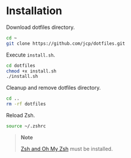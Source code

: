 # Installation

Download dotfiles directory.

```bash
cd ~
git clone https://github.com/jcp/dotfiles.git
```

Execute `install.sh`.

```bash
cd dotfiles
chmod +x install.sh
./install.sh
```

Cleanup and remove dotfiles directory.

```bash
cd ..
rm -rf dotfiles
```

Reload Zsh.

```bash
source ~/.zshrc
```

> **Note**
> 
> [Zsh and Oh My Zsh](https://github.com/jcp/installation-guides#terminal) must be installed.
